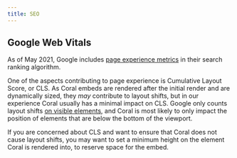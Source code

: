```yaml
---
title: SEO
---
```


## Google Web Vitals

As of May 2021, Google includes [page experience metrics](https://developers.google.com/search/blog/2020/11/timing-for-page-experience) in their search ranking algorithm.

One of the aspects contributing to page experience is Cumulative Layout Score, or CLS. As Coral embeds are rendered after the initial render and are dynamically sized, they _may_ contribute to layout shifts, but in our experience Coral usually has a minimal impact on CLS. Google only counts layout shifts [on visible elements](https://web.dev/cls/#layout-shifts-in-detail), and Coral is most likely to only impact the position of elements that are below the bottom of the viewport.

If you are concerned about CLS and want to ensure that Coral does not cause layout shifts, you may want to set a minimum height on the element Coral is rendered into, to reserve space for the embed.
